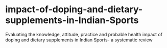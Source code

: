 # impact-of-doping-and-dietary-supplements-in-Indian-Sports
Evaluating the knowledge, attitude, practice and probable health impact of doping and dietary supplements in Indian Sports- a systematic review
